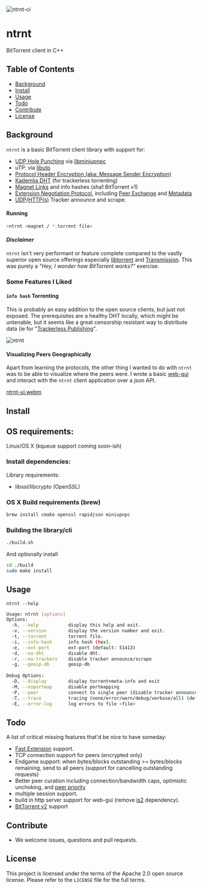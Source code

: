 ![ntrnt-ci](https://github.com/tinselcity/ntrnt/workflows/ntrnt-ci/badge.svg)

# ntrnt
BitTorrent client in C++

## Table of Contents

- [Background](#background)
- [Install](#install)
- [Usage](#usage)
- [Todo](#todo)
- [Contribute](#contribute)
- [License](#license)

## Background

`ntrnt` is a basic BitTorrent client library with support for:

- [UDP Hole Punching](https://en.wikipedia.org/wiki/UDP_hole_punching) via [libminiupnpc](http://miniupnp.free.fr/)
- uTP: via [libutp](https://github.com/bittorrent/libutp)
- [Protocol Header Encryption (aka: Message Sender Encryption)](https://wiki.vuze.com/w/Message_Stream_Encryption)
- [Kademlia DHT](https://xlattice.sourceforge.net/components/protocol/kademlia/specs.html) (for trackerless torrenting)
- [Magnet Links](https://www.bittorrent.org/beps/bep_0053.html) and info hashes (sha1 BitTorrent v1)
- [Extension Negotiation Protocol](https://www.rasterbar.com/products/libtorrent/extension_protocol.html), including [Peer Exchange](https://www.bittorrent.org/beps/bep_0011.html) and [Metadata](https://www.bittorrent.org/beps/bep_0009.html)
- [UDP](https://www.bittorrent.org/beps/bep_0015.html)/[HTTP(s)](https://www.bittorrent.org/beps/bep_0048.html) Tracker announce and scrape.

#### Running
```bash
>ntrnt <magnet / *.torrent file>
```

#### *Disclaimer*
`ntrnt` isn't very performant or feature complete compared to the vastly superior open source offerings especially [libtorrent](https://github.com/arvidn/libtorrent) and [Transmission](https://github.com/transmission/transmission).  This was purely a _"Hey, I wonder how BitTorrent works?"_ exercise.

### Some Features I Liked

#### `info hash` Torrenting
This is probably an easy addition to the open source clients, but just not exposed.  The prerequisites are a healthy DHT locally, which might be untenable, but it seems like a great censorship resistant way to distribute data (ie for "[Trackerless Publishing](https://lwn.net/Articles/137523/)".

![ntrnt](https://user-images.githubusercontent.com/3515625/219908167-32cbcdba-cf76-4bee-926f-02e3a1b92340.gif)

#### Visualizing Peers Geographically
Apart from learning the protocols, the other thing I wanted to do with `ntrnt` was to be able to visualize where the peers were.  I wrote a basic [web-gui](https://github.com/tinselcity/ntrnt-ui) and interact with the `ntrnt` client application over a json API.

[ntrnt-ui.webm](https://user-images.githubusercontent.com/3515625/218380720-87964630-fa18-49f8-b5f6-2c3156a8a123.webm)

## Install

## OS requirements:
Linux/OS X (kqueue support coming soon-ish)

### Install dependencies:
Library requirements:
* libssl/libcrypto (OpenSSL)

### OS X Build requirements (brew)
```bash
brew install cmake openssl rapidjson miniupnpc
```

### Building the library/cli
```bash
./build.sh
```

And optionally install
```bash
cd ./build
sudo make install
```

## Usage
`ntrnt --help`

```sh
Usage: ntrnt [options]
Options:
  -h, --help           display this help and exit.
  -v, --version        display the version number and exit.
  -t, --torrent        torrent file.
  -i, --info-hash      info hash (hex).
  -e, --ext-port       ext-port (default: 51413)
  -d, --no-dht         disable dht.
  -r, --no-trackers    disable tracker announce/scrape
  -g, --geoip-db       geoip-db
  
Debug Options:
  -D, --display        display torrent+meta-info and exit
  -M, --noportmap      disable portmapping
  -P, --peer           connect to single peer (disable tracker announce)
  -T, --trace          tracing (none/error/warn/debug/verbose/all) (default: none)
  -E, --error-log      log errors to file <file>
```

## Todo
A list of critical missing features that'd be nice to have someday:

- [Fast Extension](https://www.bittorrent.org/beps/bep_0006.html) support.
- TCP connection support for peers (encrypted only)
- Endgame support: when bytes/blocks outstanding >= bytes/blocks remaining, send to all peers (support for cancelling outstanding requests)
 - Better peer curation including connection/bandwidth caps, optimistic unchoking, and [peer priority](http://www.bittorrent.org/beps/bep_0040.html)
 - multiple session support.
 - build in http server support for web-gui (remove [is2](https://github.com/tinselcity/is2) dependency).
- [BitTorrent v2](https://www.bittorrent.org/beps/bep_0052.html) support


## Contribute

- We welcome issues, questions and pull requests.


## License

This project is licensed under the terms of the Apache 2.0 open source license. Please refer to the `LICENSE` file for the full terms.

